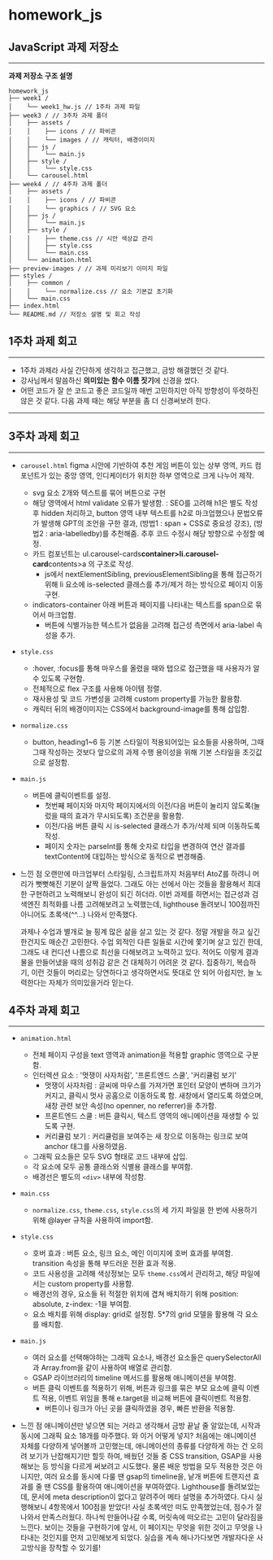 # homework_js

## JavaScript 과제 저장소

---

**과제 저장소 구조 설명**

```
homework_js
├── week1 /
│    └── week1_hw.js // 1주차 과제 파일
├── week3 / // 3주차 과제 폴더
│    ├── assets /
│    │    ├── icons / // 파비콘
│    │    └── images / // 캐릭터, 배경이미지
│    ├── js /
│    │    └── main.js
│    ├── style /
│    │    └── style.css
│    └── carousel.html
├── week4 / // 4주차 과제 폴더
│    ├── assets /
│    │    ├── icons / // 파비콘
│    │    └── graphics / // SVG 요소
│    ├── js /
│    │    └── main.js
│    ├── style /
│    │    ├── theme.css // 시안 색상값 관리
│    │    ├── style.css
│    │    └── main.css
│    └── animation.html
├── preview-images / // 과제 미리보기 이미지 파일
├── styles /
│    ├── common /
│    │    └── normalize.css // 요소 기본값 초기화
│    └── main.css
├── index.html
└── README.md // 저장소 설명 및 회고 작성
```

## 1주차 과제 회고

---

- 1주차 과제라 사실 간단하게 생각하고 접근했고, 금방 해결했던 것 같다.
- 강사님께서 말씀하신 **의미있는 함수 이름 짓기**에 신경을 썼다.
- 어떤 코드가 잘 쓴 코드고 좋은 코드일까 매번 고민하지만 아직 방향성이 뚜렷하진 않은 것 같다. 다음 과제 때는 해당 부분을 좀 더 신경써보려 한다.

---

## 3주차 과제 회고

---

- `carousel.html`
  figma 시안에 기반하여 추천 게임 버튼이 있는 상부 영역, 카드 컴포넌트가 있는 중앙 영역, 인디케이터가 위치한 하부 영역으로 크게 나누어 제작.
  - svg 요소 2개와 텍스트를 묶어 버튼으로 구현
  - 해당 영역에서 html validate 오류가 발생함.
    : SEO를 고려해 h1은 별도 작성 후 hidden 처리하고, button 영역 내부 텍스트를 h2로 마크업했으나 문법오류가 발생해 GPT의 조언을 구한 결과, (방법1 : span + CSS로 중요성 강조), (방법2 : aria-labelledby)를 추천해줌. 추후 코드 수정시 해당 방향으로 수정할 예정.
  - 카드 컴포넌트는 ul.carousel-cards**container>li.carousel-card**contents>a 의 구조로 작성.
    - js에서 nextElementSibling, previousElementSibling을 통해 접근하기 위해 li 요소에 is-selected 클래스를 추가/제거 하는 방식으로 페이지 이동 구현.
  - indicators-container 아래 버튼과 페이지를 나타내는 텍스트를 span으로 묶어서 마크업함.
    - 버튼에 식별가능한 텍스트가 없음을 고려해 접근성 측면에서 aria-label 속성을 추가.
- `style.css`
  - :hover, :focus를 통해 마우스를 올렸을 때와 탭으로 접근했을 때 사용자가 알 수 있도록 구현함.
  - 전체적으로 flex 구조를 사용해 아이템 정렬.
  - 재사용성 및 코드 가변성을 고려해 custom property를 가능한 활용함.
  - 캐릭터 뒤의 배경이미지는 CSS에서 background-image를 통해 삽입함.
- `normalize.css`
  - button, heading1~6 등 기본 스타일이 적용되어있는 요소들을 사용하며, 그때그때 작성하는 것보다 앞으로의 과제 수행 용이성을 위해 기본 스타일을 초깃값으로 설정함.
- `main.js`

  - 버튼에 클릭이벤트를 설정.
    - 첫번째 페이지와 마지막 페이지에서의 이전/다음 버튼이 눌리지 않도록(눌렀을 때의 효과가 무시되도록) 조건문을 활용함.
    - 이전/다음 버튼 클릭 시 is-selected 클래스가 추가/삭제 되며 이동하도록 작성.
    - 페이지 숫자는 parseInt를 통해 숫자로 타입을 변경하여 연산 결과를 textContent에 대입하는 방식으로 동적으로 변경해줌.

- 느낀 점
  오랜만에 마크업부터 스타일링, 스크립트까지 처음부터 AtoZ를 하려니 머리가 뻣뻣해진 기분이 살짝 들었다. 그래도 아는 선에서 아는 것들을 활용해서 최대한 구현하려고 노력해보니 완성이 되긴 하더라.
  이번 과제를 하면서는 접근성과 검색엔진 최적화를 나름 고려해보려고 노력했는데, lighthouse 돌려보니 100점까진 아니어도 초록색(^^...) 나와서 만족했다.

  과제나 수업과 별개로 늘 핑계 많은 삶을 살고 있는 것 같다. 정말 개발을 하고 싶긴 한건지도 매순간 고민한다. 수업 외적인 다른 일들로 시간에 쫓기며 살고 있긴 한데, 그래도 내 컨디션 나름으로 최선을 다해보려고 노력하고 있다. 적어도 이렇게 결과물을 만들어냈을 때의 성취감 같은 건 대체하기 어려운 것 같다. 집중하기, 복습하기, 이런 것들이 머리로는 당연하다고 생각하면서도 뜻대로 안 되어 아쉽지만, 늘 노력한다는 자체가 의미있을거라 믿는다.

## 4주차 과제 회고

---

- `animation.html`
  - 전체 페이지 구성을 text 영역과 animation을 적용할 graphic 영역으로 구분함.
  - 인터렉션 요소 : '멋쟁이 사자처럼', '프론트엔드 스쿨', '커리큘럼 보기'
    - 멋쟁이 사자처럼 : 글씨에 마우스를 가져가면 포인터 모양이 변하며 크기가 커지고, 클릭시 멋사 공홈으로 이동하도록 함. 새창에서 열리도록 하였으며, 새창 관련 보안 속성(no openner, no referrer)을 추가함.
    - 프론트엔드 스쿨 : 버튼 클릭시, 텍스트 영역의 애니메이션을 재생할 수 있도록 구현.
    - 커리큘럼 보기 : 커리큘럼을 보여주는 새 창으로 이동하는 링크로 보여 anchor 태그를 사용하였음.
  - 그래픽 요소들은 모두 SVG 형태로 코드 내부에 삽입.
  - 각 요소에 모두 공통 클래스와 식별용 클래스를 부여함.
  - 배경선은 별도의 `<div>` 내부에 작성함.
- `main.css`
  - `normalize.css`, `theme.css`, `style.css`의 세 가지 파일을 한 번에 사용하기 위해 @layer 규칙을 사용하여 import함.
- `style.css`
  - 호버 효과 : 버튼 요소, 링크 요소, 메인 이미지에 호버 효과를 부여함. transition 속성을 통해 부드러운 전환 효과 적용.
  - 코드 사용성을 고려해 색상정보는 모두 `theme.css`에서 관리하고, 해당 파일에서는 custom property를 사용함.
  - 배경선의 경우, 요소들 뒤 적절한 위치에 겹쳐 배치하기 위해 position: absolute, z-index: -1을 부여함.
  - 요소 배치를 위해 display: grid로 설정함. 5\*7의 grid 모델을 활용해 각 요소를 배치함.
- `main.js`

  - 여러 요소를 선택해야하는 그래픽 요소나, 배경선 요소들은 querySelectorAll과 Array.from을 같이 사용하여 배열로 관리함.
  - GSAP 라이브러리의 timeline 메서드를 활용해 애니메이션을 부여함.
  - 버튼 클릭 이벤트를 적용하기 위해, 버튼과 링크를 묶은 부모 요소에 클릭 이벤트 적용, 이벤트 위임을 통해 e.target을 비교해 버튼에 클릭이벤트 적용함.
    - 버튼이나 링크가 아닌 곳을 클릭하였을 경우, 빠른 반환을 적용함.

- 느낀 점
  애니메이션만 넣으면 되는 거라고 생각해서 금방 끝날 줄 알았는데, 시작과 동시에 그래픽 요소 18개를 마주했다. 와 이거 어떻게 넣지?
  처음에는 애니메이션 자체를 다양하게 넣어볼까 고민했는데, 애니메이션의 종류를 다양하게 하는 건 오히려 보기가 난잡해지기만 할듯 하여, 배웠던 것들 중 CSS transition, GSAP을 사용해보는 등 방식을 다르게 써보려고 시도했다. 물론 배운 방법을 모두 적용한 것은 아니지만, 여러 요소를 동시에 다룰 땐 gsap의 timeline을, 낱개 버튼에 트랜지션 효과를 줄 땐 CSS를 활용하여 애니메이션을 부여하였다.
  Lighthouse를 돌려보았는데, 문서에 meta description이 없다고 알려주어 메타 설명을 추가하였다. 다시 실행해보니 4항목에서 100점을 받았다! 사실 초록색만 떠도 만족했었는데, 점수가 잘 나와서 만족스러웠다.
  하나씩 만들어나갈 수록, 머릿속에 떠오르는 고민이 달라짐을 느낀다. 보이는 것들을 구현하기에 앞서, 이 페이지는 무엇을 위한 것이고 무엇을 나타내는 것인지를 먼저 고민해보게 되었다. 실습을 계속 해나가다보면 개발자다운 사고방식을 장착할 수 있기를!
